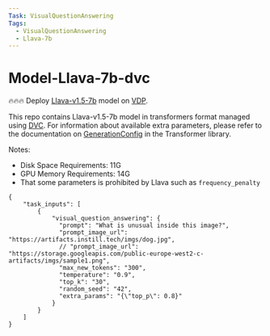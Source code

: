 ```yaml
---
Task: VisualQuestionAnswering
Tags:
  - VisualQuestionAnswering
  - Llava-7b
---
```


# Model-Llava-7b-dvc

🔥🔥🔥 Deploy [Llava-v1.5-7b](https://huggingface.co/liuhaotian/llava-v1.5-7b) model on [VDP](https://github.com/instill-ai/vdp).

This repo contains Llava-v1.5-7b model in transformers format managed using [DVC](https://dvc.org/). For information about available extra parameters, please refer to the documentation on [GenerationConfig](https://huggingface.co/docs/transformers/main_classes/text_generation#transformers.GenerationConfig) in the Transformer library.

Notes:

- Disk Space Requirements: 11G
- GPU Memory Requirements: 14G
- That some parameters is prohibited by Llava such as `frequency_penalty`

```
{
    "task_inputs": [
        {
            "visual_question_answering": {
              "prompt": "What is unusual inside this image?",
              "prompt_image_url": "https://artifacts.instill.tech/imgs/dog.jpg",
              // "prompt_image_url": "https://storage.googleapis.com/public-europe-west2-c-artifacts/imgs/sample1.png",
              "max_new_tokens": "300",
              "temperature": "0.9",
              "top_k": "30",
              "random_seed": "42",
              "extra_params": "{\"top_p\": 0.8}" 
            }
        }
    ]
}
```
